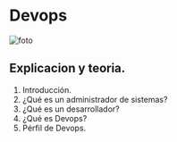 # Devops

<!--foto de portada -->  
![foto](imágenes/introducciondepovs.png)
## Explicacion y teoria.
1. Introducción.
2. ¿Qué es un administrador de sistemas?
3. ¿Qué es un desarrollador?
4. ¿Qué es Devops?
5.  Pérfil de Devops.
